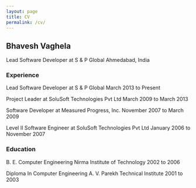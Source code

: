 ```yaml
---
layout: page
title: CV
permalink: /cv/
---
```


## Bhavesh Vaghela
Lead Software Developer at S & P Global
Ahmedabad, India

### Experience 
Lead Software Developer at S & P Global
March 2013 to Present

Project Leader at SoluSoft Technologies Pvt Ltd
March 2009 to March 2013

Software Developer at Measured Progress, Inc.
November 2007 to March 2009

Level II Software Engineer at SoluSoft Technologies Pvt Ltd
January 2006 to November 2007


### Education 
B. E. Computer Engineering
Nirma Institute of Technology
2002 to 2006

Diploma In Computer Engineering
A. V. Parekh Technical Institute
2001 to 2003
